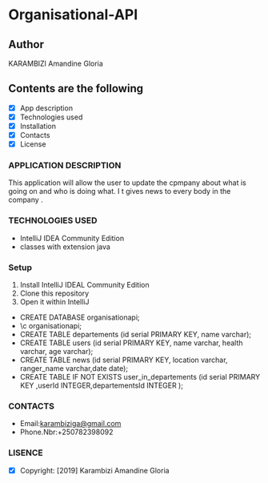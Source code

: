 # Organisational-API

## Author 

KARAMBIZI Amandine Gloria

## Contents are the following

 - [x] App description
 - [x]  Technologies used
 - [x]  Installation
 - [x]  Contacts
 - [x]  License
### APPLICATION DESCRIPTION
 
 This application will allow the user to update the cpmpany about what is going on and who is doing what. I t gives news to every body in the company . 
  
### TECHNOLOGIES USED
 
   + IntelliJ IDEA Community Edition
   + classes with extension java 
   
### Setup
 
   1. Install  IntelliJ IDEAL Community Edition
   2. Clone this repository
   3. Open it within IntelliJ 
   
   + CREATE DATABASE organisationapi;
   + \c organisationapi;
   + CREATE TABLE departements (id serial PRIMARY KEY, name varchar);
   + CREATE TABLE users (id serial PRIMARY KEY, name varchar, health varchar, age varchar);
   + CREATE TABLE news (id serial PRIMARY KEY, location varchar, ranger_name varchar,date date);
   + CREATE TABLE IF NOT EXISTS user_in_departements (id serial PRIMARY KEY ,userId INTEGER,departementsId INTEGER
                                                                                                            );
      
     
     
    
### CONTACTS
    
   +  Email:karambiziga@gmail.com
   +  Phone.Nbr:+250782398092 
    
     
### LISENCE

- [x] Copyright: [2019] Karambizi Amandine Gloria


